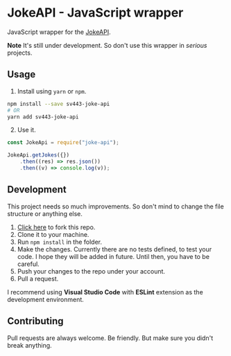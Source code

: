 # JokeAPI - JavaScript wrapper

JavaScript wrapper for the [JokeAPI](https://sv443.net/jokeapi/v2/).

**Note** It's still under development. So don't use this wrapper in _serious_ projects.

## Usage

1. Install using `yarn` or `npm`.

```bash
npm install --save sv443-joke-api
# OR
yarn add sv443-joke-api
```

2. Use it.

```javascript
const JokeApi = require("joke-api");

JokeApi.getJokes({})
    .then((res) => res.json())
    .then((v) => console.log(v));
```

## Development

This project needs so much improvements. So don't mind to change the file structure or anything else.

1. [Click here](https://github.com/sahithyandev/sv433-joke-api-js-wrapper/fork) to fork this repo.
2. Clone it to your machine.
3. Run `npm install` in the folder.
4. Make the changes.
   Currently there are no tests defined, to test your code. I hope they will be added in future. Until then, you have to be careful.
5. Push your changes to the repo under your account.
6. Pull a request.

I recommend using **Visual Studio Code** with **ESLint** extension as the development environment.

## Contributing

Pull requests are always welcome.
Be friendly.
But make sure you didn't break anything.
